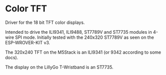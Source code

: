 # Color TFT
Driver for the 18 bit TFT color displays.

Intended to drive the ILI9341,
ILI9488, ST7789V and ST7735 modules in 4-wire SPI mode.  Initially tested
with the 240x320 ST7789V as seen on the ESP-WROVER-KIT v3.

The 320x240 TFT on the M5Stack is an ILI9341 (or 9342 according to some docs).

The display on the LillyGo T-Wristband is an ST7735.
